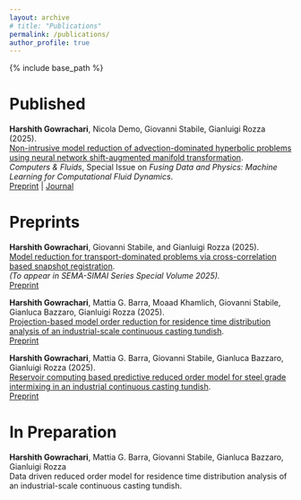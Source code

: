 ```yaml
---
layout: archive
# title: "Publications"
permalink: /publications/
author_profile: true
---
```

{% include base_path %}

Published
======

**Harshith Gowrachari**, Nicola Demo, Giovanni Stabile, Gianluigi Rozza (2025).  
<u>Non-intrusive model reduction of advection-dominated hyperbolic problems using neural network shift-augmented manifold transformation</u>.  
*Computers & Fluids*, Special Issue on *Fusing Data and Physics: Machine Learning for Computational Fluid Dynamics*.  
[Preprint](https://arxiv.org/abs/2401.12345) | [Journal](https://doi.org/10.1016/j.compfluid.2025.106758)

Preprints
======

**Harshith Gowrachari**, Giovanni Stabile, and Gianluigi Rozza (2025).  
<u>Model reduction for transport-dominated problems via cross-correlation based snapshot registration</u>.  
*(To appear in SEMA-SIMAI Series Special Volume 2025).*  
[Preprint](https://doi.org/10.48550/arXiv.2501.01299)

**Harshith Gowrachari**, Mattia G. Barra, Moaad Khamlich, Giovanni Stabile, Gianluca Bazzaro, Gianluigi Rozza (2025).  
<u>Projection-based model order reduction for residence time distribution analysis of an industrial-scale continuous casting tundish</u>.  
[Preprint](https://doi.org/10.48550/arXiv.2509.20366)

**Harshith Gowrachari**, Mattia G. Barra, Giovanni Stabile, Gianluca Bazzaro, Gianluigi Rozza (2025).  
<u>Reservoir computing based predictive reduced order model for steel grade intermixing in an industrial continuous casting tundish</u>.  
[Preprint](https://doi.org/10.48550/arXiv.2509.26293)


In Preparation
======

**Harshith Gowrachari**, Mattia G. Barra, Giovanni Stabile, Gianluca Bazzaro, Gianluigi Rozza  
Data driven reduced order model for residence time distribution analysis of an industrial-scale continuous casting tundish.
